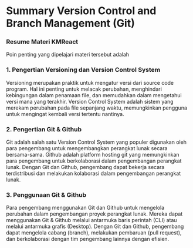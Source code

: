 # Summary Version Control and Branch Management (Git)

### Resume Materi KMReact

Poin penting yang dipelajari materi tersebut adalah

### 1. Pengertian Versioning dan Version Control System

Versioning merupakan praktik untuk mengatur versi dari source code program. Hal ini penting untuk melacak perubahan, menghindari kebingungan dalam penamaan file, dan memudahkan dalam mengetahui versi mana yang terakhir. Version Control System adalah sistem yang merekam perubahan pada file sepanjang waktu, memungkinkan pengguna untuk mengingat kembali versi tertentu nantinya.

### 2. Pengertian Git & Github

Git adalah salah satu Version Control System yang populer digunakan oleh para pengembang untuk mengembangkan perangkat lunak secara bersama-sama. Github adalah platform hosting git yang memungkinkan para pengembang untuk berkolaborasi dalam pengembangan perangkat lunak. Dengan Git dan Github, pengembang dapat bekerja secara terdistribusi dan melakukan kolaborasi dalam pengembangan perangkat lunak.

### 3. Penggunaan Git & Github

Para pengembang menggunakan Git dan Github untuk mengelola perubahan dalam pengembangan proyek perangkat lunak. Mereka dapat menggunakan Git & Github melalui antarmuka baris perintah (CLI) atau melalui antarmuka grafis (Desktop). Dengan Git dan Github, pengembang dapat mengelola cabang (branch), melakukan pembaruan (pull request), dan berkolaborasi dengan tim pengembang lainnya dengan efisien.